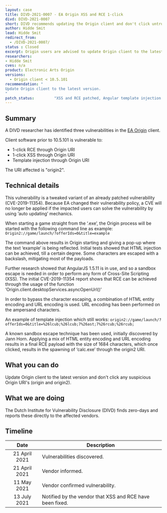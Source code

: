 ```yaml
---
layout: case
title: DIVD-2021-0007 - EA Origin XSS and RCE 1-click
divd: DIVD-2021-0007
short: DIVD recommends updating the Origin client and don't click untrusted Origin URI's
author: Hidde Smit
lead: Hidde Smit
redirect_from:
  - /DIVD-2021-0007/
status : Closed
excerpt: Origin users are advised to update Origin client to the latest version
researchers:
- Hidde Smit
cves: n/a
product: Electronic Arts Origin
versions:
  - Origin client < 10.5.101
recommendation: "
Update Origin client to the latest version.
"
patch_status:         "XSS and RCE patched, Angular template injection still present"
---
```


## Summary
A DIVD researcher has identified three vulnerabilities in the [EA Origin](https://www.origin.com/) client.

Client software prior to 10.5.101 is vulnerable to:
* 1-click RCE through Origin URI
* 1-click XSS through Origin URI
* Template injection through Origin URI

The URI affected is "origin2".

## Technical details
This vulnerability is a tweaked variant of an already patched vulnerability (CVE-2019-11354). Because EA changed their vulnerability policy, a CVE will no longer be applied if the impacted users can solve the vulnerability by using ‘auto updating’ mechanics.

When starting a game straight from the ‘.exe’, the Origin process will be started with the following command line as example:
```Origin2://game/launch/?offerIds=0&title=example```

The command above results in Origin starting and giving a pop-up where the text ‘example’ is being reflected. Initial tests showed that HTML injection can be achieved, till a certain degree. Some characters are escaped with a backslash, mitigating most of the payloads.

Further research showed that AngularJS 1.5.11 is in use, and so a sandbox escape is needed in order to perform any form of Cross-Site Scripting (XSS). The initial CVE-2019-11354 report shows that RCE can be achieved through the usage of the function ‘Origin.client.desktopServices.asyncOpenUrl()’

In order to bypass the character escaping, a combination of HTML entity encoding and URL encoding is used. URL encoding has been performed on the ampersand characters.

An example of template injection which still works:
```origin2://game/launch/?offerIds=0&title=%26lcub;%26lcub;7%26ast;7%26rcub;%26rcub;```

A known sandbox escape technique has been used, initially discovered by Jann Horn. Applying a mix of HTML entity encoding and URL encoding results in a final RCE payload with the size of 1684 characters, which once clicked, results in the spawning of ‘calc.exe’ through the origin2 URI.

## What you can do
Update Origin client to the latest version and don't click any suspicious Origin URI's (origin and origin2).
 
## What we are doing
The Dutch Institute for Vulnerability Disclosure (DIVD) finds zero-days and reports these directly to the affected vendors.

## Timeline

| Date  | Description |
|:-----:|-------------|
| 21 April 2021 | Vulnerabilities discovered. |
| 21 April 2021 | Vendor informed. |
| 11 May 2021 | Vendor confirmed vulnerability. |
| 13 July 2021 | Notified by the vendor that XSS and RCE have been fixed.  |
